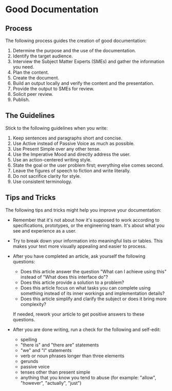 # Good Documentation

## Process

The following process guides the creation of good documentation:

1. Determine the purpose and the use of the documentation.
2. Identify the target audience.
3. Interview the Subject Matter Experts (SMEs) and gather the information you need.
4. Plan the content.
5. Create the document.
6. Build an output locally and verify the content and the presentation.
7. Provide the output to SMEs for review.
8. Solicit peer review.
9. Publish.

## The Guidelines

Stick to the following guidelines when you write:

1. Keep sentences and paragraphs short and concise.
1. Use Active instead of Passive Voice as much as possible.
1. Use Present Simple over any other tense.
1. Use the Imperative Mood and directly address the user.
1. Use an action-centered writing style.
1. State the goal or the user problem first; everything else comes second.
1. Leave the figures of speech to fiction and write literally.
1. Do not sacrifice clarity for style.
1. Use consistent terminology.

## Tips and Tricks

The following tips and tricks might help you improve your documentation:

* Remember that it's not about how it's supposed to work according to specifications, prototypes, or the engineering team. It's about what you see and experience as a user.
* Try to break down your information into meaningful lists or tables. This makes your text more visually appealing and easier to process.
* After you have completed an article, ask yourself the following questions:
	* Does this article answer the question "What can I achieve using this" instead of "What does this interface do"?
	* Does this article provide a solution to a problem?
	* Does this article focus on what tasks you can complete using something instead of its inner workings and implementation details?
	* Does this article simplify and clarify the subject or does it bring more complexity? 
	
	If needed, rework your article to get positive answers to these questions.
* After you are done writing, run a check for the following and self-edit:
	* spelling
	* "there is" and "there are" statements
	* "we" and "I" statements
	* verb or noun phrases longer than three elements
	* gerunds
	* passive voice
	* tenses other than present simple
	* anything that you know you tend to abuse (for example: "allow", "however", "actually", "just")